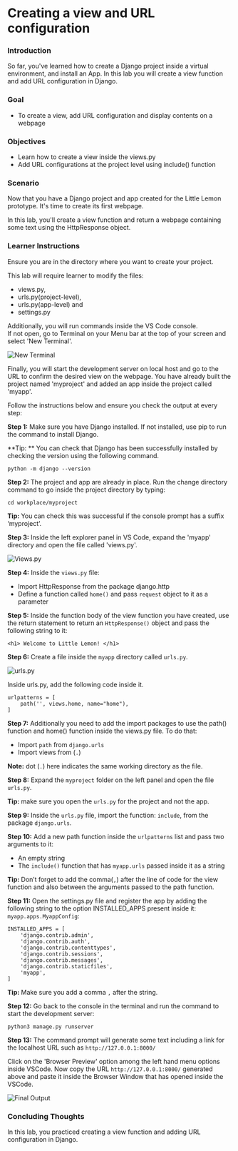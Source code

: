 # Creating a view and URL configuration

### Introduction

So far, you've learned how to create a Django project inside a virtual environment, and install an App.
In this lab you will create a view function and add URL configuration in Django.

### Goal

- To create a view, add URL configuration and display contents on a webpage

### Objectives

- Learn how to create a view inside the views.py
- Add URL configurations at the project level using include() function

### Scenario

Now that you have a Django project and app created for the Little Lemon prototype. It's time to create its first webpage.

In this lab, you'll create a view function and return a webpage containing some text using the HttpResponse object.

### Learner Instructions

Ensure you are in the directory where you want to create your project.

This lab will require learner to modify the files:

- views.py,
- urls.py(project-level),
- urls.py(app-level) and
- settings.py

Additionally, you will run commands inside the VS Code console.  
If not open, go to Terminal on your Menu bar at the top of your screen and select 'New Terminal'.

![New Terminal](assets/new_terminal.png)

Finally, you will start the development server on local host and go to the URL to confirm the desired view on the webpage.
You have already built the project named 'myproject' and added an app inside the project called 'myapp'.

Follow the instructions below and ensure you check the output at every step:

**Step 1:** Make sure you have Django installed. If not installed, use pip to run the command to install Django.

**Tip: ** You can check that Django has been successfully installed by checking the version using the following command.

`python -m django --version`

**Step 2:** The project and app are already in place. Run the change directory command to go inside the project directory by typing:

`cd workplace/myproject`

**Tip:** You can check this was successful if the console prompt has a suffix ‘myproject’.

**Step 3:** Inside the left explorer panel in VS Code, expand the 'myapp' directory and open the file called 'views.py'.

![Views.py](assets/views.png)

**Step 4:** Inside the `views.py` file:

- Import HttpResponse from the package django.http
- Define a function called `home()` and pass `request` object to it as a parameter

**Step 5:** Inside the function body of the view function you have created, use the return statement to return an `HttpResponse()` object and pass the following string to it:

```
<h1> Welcome to Little Lemon! </h1>
```

**Step 6:** Create a file inside the `myapp` directory called `urls.py`.

![urls.py](assets/urls.png)

Inside urls.py, add the following code inside it.

```
urlpatterns = [
    path('', views.home, name="home"),
]
```

**Step 7:** Additionally you need to add the import packages to use the path() function and home() function inside the views.py file. To do that:

- Import `path` from `django.urls`
- Import views from (`.`)

**Note:** dot (`.`) here indicates the same working directory as the file.

**Step 8:** Expand the `myproject` folder on the left panel and open the file `urls.py`.

**Tip:** make sure you open the `urls.py` for the project and not the app.

**Step 9:** Inside the `urls.py` file, import the function: `include`, from the package `django.urls`.

**Step 10:** Add a new path function inside the `urlpatterns` list and pass two arguments to it:

- An empty string
- The `include()` function that has `myapp.urls` passed inside it as a string

**Tip:** Don’t forget to add the comma(`,`) after the line of code for the view function and also between the arguments passed to the path function.

**Step 11:** Open the settings.py file and register the app by adding the following string to the option INSTALLED_APPS present inside it: `myapp.apps.MyappConfig`:

```
INSTALLED_APPS = [
    'django.contrib.admin',
    'django.contrib.auth',
    'django.contrib.contenttypes',
    'django.contrib.sessions',
    'django.contrib.messages',
    'django.contrib.staticfiles',
    'myapp',
]
```

**Tip:** Make sure you add a comma `,` after the string.

**Step 12:** Go back to the console in the terminal and run the command to start the development server:

`python3 manage.py runserver`

**Step 13:** The command prompt will generate some text including a link for the localhost URL such as
`http://127.0.0.1:8000/`

Click on the 'Browser Preview' option among the left hand menu options inside VSCode. Now copy the URL `http://127.0.0.1:8000/` generated above and paste it inside the Browser Window that has opened inside the VSCode.

![Final Output](assets/final.png)

### Concluding Thoughts

In this lab, you practiced creating a view function and adding URL configuration in Django.
